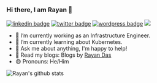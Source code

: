 ### Hi there, I am Rayan 👋

[![linkedin badge](https://img.shields.io/badge/Rayan_Das-30302f?style=flat-square&logo=linkedin)](https://www.linkedin.com/in/rayan-das-843265149/)
[![twitter badge](https://img.shields.io/badge/@raydeeam-30302f?style=flat-square&logo=twitter)](https://twitter.com/raydeeam)
[![wordpress badge](https://img.shields.io/badge/Rayan_Das-30302f?style=flat-square&logo=wordpress)](https://raydeeam.wordpress.com/)
![](https://visitor-badge.glitch.me/badge?page_id=rayandas)


- 🔭 I’m currently working as an Infrastructure Engineer.
- 🌱 I’m currently learning about Kubernetes.
- 💬 Ask me about anything, I'm happy to help!
- 📝 Read my blogs: Blogs by [Rayan Das](https://rayandas.in/blogs)
- 😄 Pronouns: He/Him


![Rayan's github stats](https://github-readme-stats.vercel.app/api?username=rayandas&show_icons=true&theme=radical&count_private=true&hide=stars) 


<!--
**rayandas/rayandas** is a ✨ _special_ ✨ repository because its `README.md` (this file) appears on your GitHub profile.

Here are some ideas to get you started:

- 🔭 I’m currently working on ...
- 🌱 I’m currently learning ...
- 👯 I’m looking to collaborate on ...
- 🤔 I’m looking for help with ...
- 💬 Ask me about ...
- 📫 How to reach me: ...
- 😄 Pronouns: ...
- ⚡ Fun fact: ...
-->



